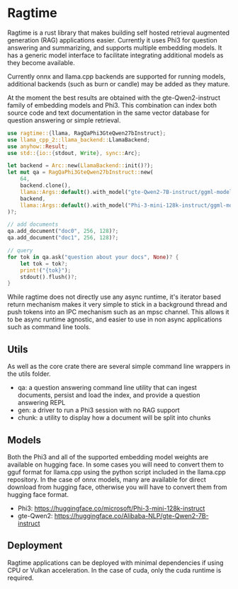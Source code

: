 # Ragtime

Ragtime is a rust library that makes building self hosted retrieval
augmented generation (RAG) applications easier. Currently it uses Phi3
for question answering and summarizing, and supports multiple
embedding models. It has a generic model interface to facilitate
integrating additional models as they become available.

Currently onnx and llama.cpp backends are supported for running
models, additional backends (such as burn or candle) may be added as
they mature.

At the moment the best results are obtained with the
gte-Qwen2-instruct family of embedding models and Phi3. This
combination can index both source code and text documentation in the
same vector database for question answering or simple retrieval.

```rust
use ragtime::{llama, RagQaPhi3GteQwen27bInstruct};
use llama_cpp_2::llama_backend::LlamaBackend;
use anyhow::Result;
use std::{io::{stdout, Write}, sync::Arc};

let backend = Arc::new(LlamaBackend::init()?);
let mut qa = RagQaPhi3GteQwen27bInstruct::new(
    64,
    backend.clone(),
    llama::Args::default().with_model("gte-Qwen2-7B-instruct/ggml-model-q8_0.gguf"),
    backend,
    llama::Args::default().with_model("Phi-3-mini-128k-instruct/ggml-model-q8_0.gguf")
)?;

// add documents
qa.add_document("doc0", 256, 128)?;
qa.add_document("doc1", 256, 128)?;

// query
for tok in qa.ask("question about your docs", None)? {
    let tok = tok?;
    print!("{tok}");
    stdout().flush()?;
}
```

While ragtime does not directly use any async runtime, it's iterator
based return mechanism makes it very simple to stick in a background
thread and push tokens into an IPC mechanism such as an mpsc
channel. This allows it to be async runtime agnostic, and easier to
use in non async applications such as command line tools.

## Utils

As well as the core crate there are several simple command line
wrappers in the utils folder.

- qa: a question answering command line utility that can ingest
  documents, persist and load the index, and provide a question
  answering REPL
- gen: a driver to run a Phi3 session with no RAG support
- chunk: a utility to display how a document will be split into chunks

## Models

Both the Phi3 and all of the supported embedding model weights are
available on hugging face. In some cases you will need to convert them
to gguf format for llama.cpp using the python script included in the
llama.cpp repository. In the case of onnx models, many are available
for direct download from hugging face, otherwise you will have to
convert them from hugging face format.

- Phi3: https://huggingface.co/microsoft/Phi-3-mini-128k-instruct
- gte-Qwen2: https://huggingface.co/Alibaba-NLP/gte-Qwen2-7B-instruct

## Deployment

Ragtime applications can be deployed with minimal dependencies if
using CPU or Vulkan acceleration. In the case of cuda, only the cuda
runtime is required.
